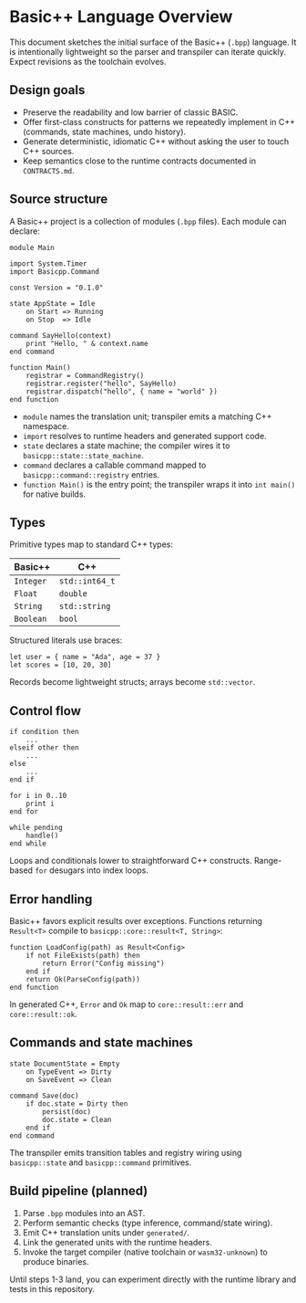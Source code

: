 # Basic++ Language Overview

This document sketches the initial surface of the Basic++ (`.bpp`) language. It is intentionally lightweight so the parser and transpiler can iterate quickly. Expect revisions as the toolchain evolves.

## Design goals

- Preserve the readability and low barrier of classic BASIC.
- Offer first-class constructs for patterns we repeatedly implement in C++ (commands, state machines, undo history).
- Generate deterministic, idiomatic C++ without asking the user to touch C++ sources.
- Keep semantics close to the runtime contracts documented in `CONTRACTS.md`.

## Source structure

A Basic++ project is a collection of modules (`.bpp` files). Each module can declare:

```
module Main

import System.Timer
import Basicpp.Command

const Version = "0.1.0"

state AppState = Idle
    on Start => Running
    on Stop  => Idle

command SayHello(context)
    print "Hello, " & context.name
end command

function Main()
    registrar = CommandRegistry()
    registrar.register("hello", SayHello)
    registrar.dispatch("hello", { name = "world" })
end function
```

- `module` names the translation unit; transpiler emits a matching C++ namespace.
- `import` resolves to runtime headers and generated support code.
- `state` declares a state machine; the compiler wires it to `basicpp::state::state_machine`.
- `command` declares a callable command mapped to `basicpp::command::registry` entries.
- `function Main()` is the entry point; the transpiler wraps it into `int main()` for native builds.

## Types

Primitive types map to standard C++ types:

| Basic++ | C++           |
|---------|---------------|
| `Integer` | `std::int64_t` |
| `Float`   | `double`       |
| `String`  | `std::string`  |
| `Boolean` | `bool`         |

Structured literals use braces:

```
let user = { name = "Ada", age = 37 }
let scores = [10, 20, 30]
```

Records become lightweight structs; arrays become `std::vector`.

## Control flow

```
if condition then
    ...
elseif other then
    ...
else
    ...
end if

for i in 0..10
    print i
end for

while pending
    handle()
end while
```

Loops and conditionals lower to straightforward C++ constructs. Range-based `for` desugars into index loops.

## Error handling

Basic++ favors explicit results over exceptions. Functions returning `Result<T>` compile to `basicpp::core::result<T, String>`:

```
function LoadConfig(path) as Result<Config>
    if not FileExists(path) then
        return Error("Config missing")
    end if
    return Ok(ParseConfig(path))
end function
```

In generated C++, `Error` and `Ok` map to `core::result::err` and `core::result::ok`.

## Commands and state machines

```
state DocumentState = Empty
    on TypeEvent => Dirty
    on SaveEvent => Clean

command Save(doc)
    if doc.state = Dirty then
        persist(doc)
        doc.state = Clean
    end if
end command
```

The transpiler emits transition tables and registry wiring using `basicpp::state` and `basicpp::command` primitives.

## Build pipeline (planned)

1. Parse `.bpp` modules into an AST.
2. Perform semantic checks (type inference, command/state wiring).
3. Emit C++ translation units under `generated/`.
4. Link the generated units with the runtime headers.
5. Invoke the target compiler (native toolchain or `wasm32-unknown`) to produce binaries.

Until steps 1-3 land, you can experiment directly with the runtime library and tests in this repository.
